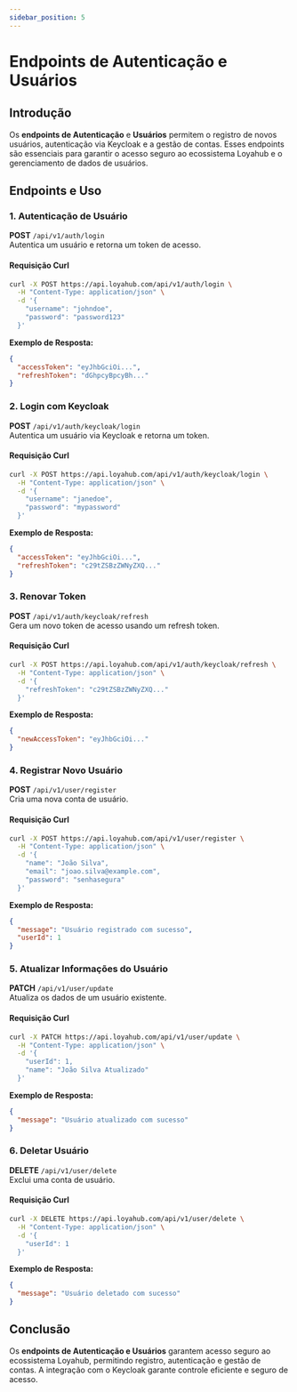 ```yaml
---
sidebar_position: 5
---
```


# Endpoints de Autenticação e Usuários

## Introdução

Os **endpoints de Autenticação** e **Usuários** permitem o registro de novos usuários, autenticação via Keycloak e a gestão de contas. Esses endpoints são essenciais para garantir o acesso seguro ao ecossistema Loyahub e o gerenciamento de dados de usuários.

## Endpoints e Uso

### 1. Autenticação de Usuário

**POST** `/api/v1/auth/login`  
Autentica um usuário e retorna um token de acesso.

#### Requisição Curl

```bash
curl -X POST https://api.loyahub.com/api/v1/auth/login \
  -H "Content-Type: application/json" \
  -d '{
    "username": "johndoe",
    "password": "password123"
  }'
```

**Exemplo de Resposta:**

```json
{
  "accessToken": "eyJhbGciOi...",
  "refreshToken": "dGhpcyBpcyBh..."
}
```

### 2. Login com Keycloak

**POST** `/api/v1/auth/keycloak/login`  
Autentica um usuário via Keycloak e retorna um token.

#### Requisição Curl

```bash
curl -X POST https://api.loyahub.com/api/v1/auth/keycloak/login \
  -H "Content-Type: application/json" \
  -d '{
    "username": "janedoe",
    "password": "mypassword"
  }'
```

**Exemplo de Resposta:**

```json
{
  "accessToken": "eyJhbGciOi...",
  "refreshToken": "c29tZSBzZWNyZXQ..."
}
```

### 3. Renovar Token

**POST** `/api/v1/auth/keycloak/refresh`  
Gera um novo token de acesso usando um refresh token.

#### Requisição Curl

```bash
curl -X POST https://api.loyahub.com/api/v1/auth/keycloak/refresh \
  -H "Content-Type: application/json" \
  -d '{
    "refreshToken": "c29tZSBzZWNyZXQ..."
  }'
```

**Exemplo de Resposta:**

```json
{
  "newAccessToken": "eyJhbGciOi..."
}
```

### 4. Registrar Novo Usuário

**POST** `/api/v1/user/register`  
Cria uma nova conta de usuário.

#### Requisição Curl

```bash
curl -X POST https://api.loyahub.com/api/v1/user/register \
  -H "Content-Type: application/json" \
  -d '{
    "name": "João Silva",
    "email": "joao.silva@example.com",
    "password": "senhasegura"
  }'
```

**Exemplo de Resposta:**

```json
{
  "message": "Usuário registrado com sucesso",
  "userId": 1
}
```

### 5. Atualizar Informações do Usuário

**PATCH** `/api/v1/user/update`  
Atualiza os dados de um usuário existente.

#### Requisição Curl

```bash
curl -X PATCH https://api.loyahub.com/api/v1/user/update \
  -H "Content-Type: application/json" \
  -d '{
    "userId": 1,
    "name": "João Silva Atualizado"
  }'
```

**Exemplo de Resposta:**

```json
{
  "message": "Usuário atualizado com sucesso"
}
```

### 6. Deletar Usuário

**DELETE** `/api/v1/user/delete`  
Exclui uma conta de usuário.

#### Requisição Curl

```bash
curl -X DELETE https://api.loyahub.com/api/v1/user/delete \
  -H "Content-Type: application/json" \
  -d '{
    "userId": 1
  }'
```

**Exemplo de Resposta:**

```json
{
  "message": "Usuário deletado com sucesso"
}
```

## Conclusão

Os **endpoints de Autenticação e Usuários** garantem acesso seguro ao ecossistema Loyahub, permitindo registro, autenticação e gestão de contas. A integração com o Keycloak garante controle eficiente e seguro de acesso.
